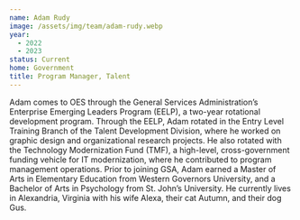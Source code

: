 ```yaml
---
name: Adam Rudy
image: /assets/img/team/adam-rudy.webp
year:
  - 2022
  - 2023
status: Current
home: Government
title: Program Manager, Talent
---
```

Adam comes to OES through the General Services Administration’s Enterprise Emerging Leaders Program (EELP), a two-year rotational development program. Through the EELP, Adam rotated in the Entry Level Training Branch of the Talent Development Division, where he worked on graphic design and organizational research projects. He also rotated with the Technology Modernization Fund (TMF), a high-level, cross-government funding vehicle for IT modernization, where he contributed to program management operations. Prior to joining GSA, Adam earned a Master of Arts in Elementary Education from Western Governors University, and a Bachelor of Arts in Psychology from St. John’s University. He currently lives in Alexandria, Virginia with his wife Alexa, their cat Autumn, and their dog Gus.
